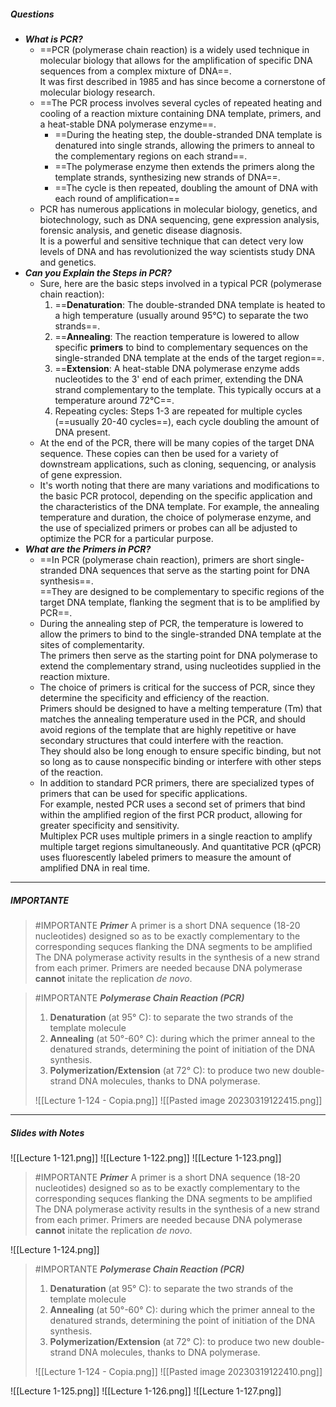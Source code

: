 ##### Questions
- ***What is PCR?***
	- ==PCR (polymerase chain reaction) is a widely used technique in molecular biology that allows for the amplification of specific DNA sequences from a complex mixture of DNA==. <br>It was first described in 1985 and has since become a cornerstone of molecular biology research.
	- ==The PCR process involves several cycles of repeated heating and cooling of a reaction mixture containing DNA template, primers, and a heat-stable DNA polymerase enzyme==.
		- ==During the heating step, the double-stranded DNA template is denatured into single strands, allowing the primers to anneal to the complementary regions on each strand==.
		- ==The polymerase enzyme then extends the primers along the template strands, synthesizing new strands of DNA==. 
		- ==The cycle is then repeated, doubling the amount of DNA with each round of amplification==
	- PCR has numerous applications in molecular biology, genetics, and biotechnology, such as DNA sequencing, gene expression analysis, forensic analysis, and genetic disease diagnosis. <br>It is a powerful and sensitive technique that can detect very low levels of DNA and has revolutionized the way scientists study DNA and genetics.
- ***Can you Explain the Steps in PCR?***
	- Sure, here are the basic steps involved in a typical PCR (polymerase chain reaction):
	  1. ==**Denaturation**: The double-stranded DNA template is heated to a high temperature (usually around 95°C) to separate the two strands==.
	  2. ==**Annealing**: The reaction temperature is lowered to allow specific **primers** to bind to complementary sequences on the single-stranded DNA template at the ends of the target region==.
	  3. ==**Extension**: A heat-stable DNA polymerase enzyme adds nucleotides to the 3' end of each primer, extending the DNA strand complementary to the template. This typically occurs at a temperature around 72°C==.
	  4. Repeating cycles: Steps 1-3 are repeated for multiple cycles (==usually 20-40 cycles==), each cycle doubling the amount of DNA present.
	- At the end of the PCR, there will be many copies of the target DNA sequence. These copies can then be used for a variety of downstream applications, such as cloning, sequencing, or analysis of gene expression.
	- It's worth noting that there are many variations and modifications to the basic PCR protocol, depending on the specific application and the characteristics of the DNA template. For example, the annealing temperature and duration, the choice of polymerase enzyme, and the use of specialized primers or probes can all be adjusted to optimize the PCR for a particular purpose.
- ***What are the Primers in PCR?***
	- ==In PCR (polymerase chain reaction), primers are short single-stranded DNA sequences that serve as the starting point for DNA synthesis==. <br>==They are designed to be complementary to specific regions of the target DNA template, flanking the segment that is to be amplified by PCR==.
	- During the annealing step of PCR, the temperature is lowered to allow the primers to bind to the single-stranded DNA template at the sites of complementarity. <br>The primers then serve as the starting point for DNA polymerase to extend the complementary strand, using nucleotides supplied in the reaction mixture.
	- The choice of primers is critical for the success of PCR, since they determine the specificity and efficiency of the reaction. <br>Primers should be designed to have a melting temperature (Tm) that matches the annealing temperature used in the PCR, and should avoid regions of the template that are highly repetitive or have secondary structures that could interfere with the reaction.<br> They should also be long enough to ensure specific binding, but not so long as to cause nonspecific binding or interfere with other steps of the reaction.
	- In addition to standard PCR primers, there are specialized types of primers that can be used for specific applications. <br>For example, nested PCR uses a second set of primers that bind within the amplified region of the first PCR product, allowing for greater specificity and sensitivity. <br>Multiplex PCR uses multiple primers in a single reaction to amplify multiple target regions simultaneously. And quantitative PCR (qPCR) uses fluorescently labeled primers to measure the amount of amplified DNA in real time.

---
##### IMPORTANTE


> #IMPORTANTE ***Primer***
> A primer is a short DNA sequence (18-20 nucleotides) designed so as to be exactly complementary to the corresponding sequces flanking the DNA segments to be amplified
> The DNA polymerase activity results in the synthesis of a new strand from each primer.
> Primers are needed because DNA polymerase **cannot** initate the replication *de novo*.


> #IMPORTANTE ***Polymerase Chain Reaction (PCR)***
> 1. **Denaturation** (at 95° C): to separate the two strands of the template molecule
> 2. **Annealing** (at 50°-60° C): during which the primer anneal to the denatured strands, determining the point of initiation of the DNA synthesis.
> 3. **Polymerization/Extension** (at 72° C): to produce two new double-strand DNA molecules, thanks to DNA polymerase.
> 
> ![[Lecture 1-124 - Copia.png]]
> ![[Pasted image 20230319122415.png]]


---
##### Slides with Notes
![[Lecture 1-121.png]] ![[Lecture 1-122.png]] ![[Lecture 1-123.png]]

> #IMPORTANTE ***Primer***
> A primer is a short DNA sequence (18-20 nucleotides) designed so as to be exactly complementary to the corresponding sequces flanking the DNA segments to be amplified
> The DNA polymerase activity results in the synthesis of a new strand from each primer.
> Primers are needed because DNA polymerase **cannot** initate the replication *de novo*.

![[Lecture 1-124.png]]

> #IMPORTANTE ***Polymerase Chain Reaction (PCR)***
> 1. **Denaturation** (at 95° C): to separate the two strands of the template molecule
> 2. **Annealing** (at 50°-60° C): during which the primer anneal to the denatured strands, determining the point of initiation of the DNA synthesis.
> 3. **Polymerization/Extension** (at 72° C): to produce two new double-strand DNA molecules, thanks to DNA polymerase.
> 
> ![[Lecture 1-124 - Copia.png]]
> ![[Pasted image 20230319122410.png]]

![[Lecture 1-125.png]] ![[Lecture 1-126.png]] ![[Lecture 1-127.png]]       
